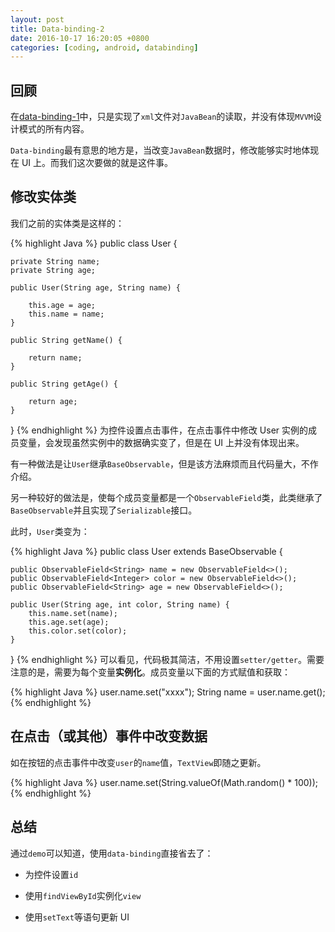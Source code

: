 ```yaml
---
layout: post
title: Data-binding-2
date: 2016-10-17 16:20:05 +0800
categories: [coding, android, databinding]
---
```


## 回顾
在[data-binding-1](data-binding.md)中，只是实现了`xml`文件对`JavaBean`的读取，并没有体现`MVVM`设计模式的所有内容。

`Data-binding`最有意思的地方是，当改变`JavaBean`数据时，修改能够实时地体现在 UI 上。而我们这次要做的就是这件事。


## 修改实体类
我们之前的实体类是这样的：

{% highlight Java %}
public class User {

    private String name;
    private String age;

    public User(String age, String name) {

        this.age = age;
        this.name = name;
    }

    public String getName() {

        return name;
    }

    public String getAge() {

        return age;
    }
}
{% endhighlight %}
为控件设置点击事件，在点击事件中修改 User 实例的成员变量，会发现虽然实例中的数据确实变了，但是在 UI 上并没有体现出来。

有一种做法是让`User`继承`BaseObservable`，但是该方法麻烦而且代码量大，不作介绍。

另一种较好的做法是，使每个成员变量都是一个`ObservableField`类，此类继承了`BaseObservable`并且实现了`Serializable`接口。

此时，`User`类变为：

{% highlight Java %}
public class User extends BaseObservable {

    public ObservableField<String> name = new ObservableField<>();
    public ObservableField<Integer> color = new ObservableField<>();
    public ObservableField<String> age = new ObservableField<>();

    public User(String age, int color, String name) {
        this.name.set(name);
        this.age.set(age);
        this.color.set(color);
    }

}
{% endhighlight %}
可以看见，代码极其简洁，不用设置`setter/getter`。需要注意的是，需要为每个变量**实例化**。成员变量以下面的方式赋值和获取：

{% highlight Java %}
user.name.set("xxxx");
String name = user.name.get();
{% endhighlight %}

## 在点击（或其他）事件中改变数据
如在按钮的点击事件中改变`user`的`name`值，`TextView`即随之更新。

{% highlight Java %}
user.name.set(String.valueOf(Math.random() * 100));
{% endhighlight %}

## 总结
通过`demo`可以知道，使用`data-binding`直接省去了：

- 为控件设置`id`  

- 使用`findViewById`实例化`view` 

- 使用`setText`等语句更新 UI
